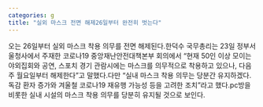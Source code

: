 ```yaml
---
categories: g
title: "실외 마스크 전면 해제26일부터 완전히 벗는다"
---
```

오는 26일부터 실외 마스크 착용 의무를 전면 해제된다.한덕수 국무총리는 23일 정부서울청사에서 주재한 코로나19 중앙재난안전대책본부 회의에서 “현재 50인 이상 모이는 야외집회와 공연, 스포치 경기 관람시에는 마스크를 의무적으로 착용하고 있으나, 다음주 월요일부터 해제한다”고 말했다.다만 “실내 마스크 착용 의무는 당분간 유지하겠다. 독감 환자 증가와 겨울철 코로나19 재유행 가능성 등을 고려한 조치”라고 했다.pc방을 비롯한 실내 시설의 마스크 착용 의무를 당분히 유지될 것으로 보인다.